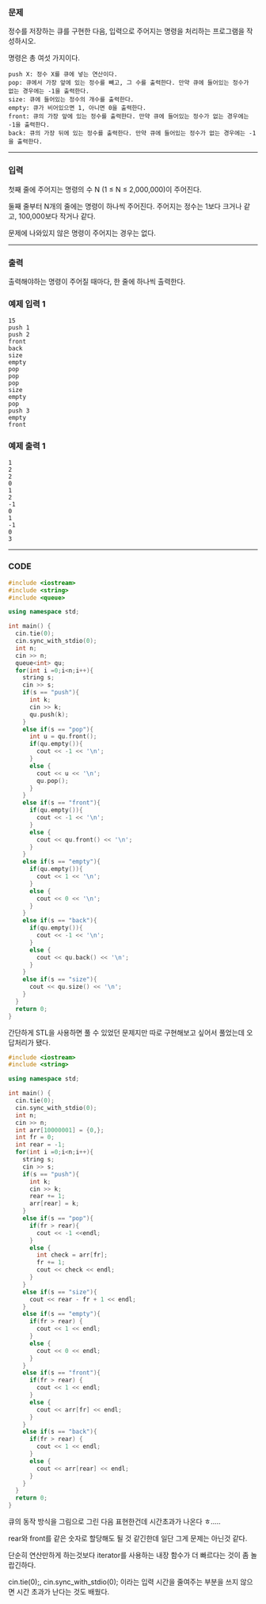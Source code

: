 ### 문제

정수를 저장하는 큐를 구현한 다음, 입력으로 주어지는 명령을 처리하는 프로그램을 작성하시오.


명령은 총 여섯 가지이다.

```
push X: 정수 X를 큐에 넣는 연산이다.
pop: 큐에서 가장 앞에 있는 정수를 빼고, 그 수를 출력한다. 만약 큐에 들어있는 정수가 없는 경우에는 -1을 출력한다.
size: 큐에 들어있는 정수의 개수를 출력한다.
empty: 큐가 비어있으면 1, 아니면 0을 출력한다.
front: 큐의 가장 앞에 있는 정수를 출력한다. 만약 큐에 들어있는 정수가 없는 경우에는 -1을 출력한다.
back: 큐의 가장 뒤에 있는 정수를 출력한다. 만약 큐에 들어있는 정수가 없는 경우에는 -1을 출력한다.
```
---------------------------------

### 입력

첫째 줄에 주어지는 명령의 수 N (1 ≤ N ≤ 2,000,000)이 주어진다.

둘째 줄부터 N개의 줄에는 명령이 하나씩 주어진다. 주어지는 정수는 1보다 크거나 같고, 100,000보다 작거나 같다. 

문제에 나와있지 않은 명령이 주어지는 경우는 없다.

---------------------------------

### 출력

출력해야하는 명령이 주어질 때마다, 한 줄에 하나씩 출력한다.

### 예제 입력 1 
```
15
push 1
push 2
front
back
size
empty
pop
pop
pop
size
empty
pop
push 3
empty
front
```

### 예제 출력 1 
```
1
2
2
0
1
2
-1
0
1
-1
0
3
```

---------------------------------

### CODE

```C++
#include <iostream>
#include <string>
#include <queue>

using namespace std;

int main() {
  cin.tie(0);
  cin.sync_with_stdio(0);
  int n;
  cin >> n;
  queue<int> qu;
  for(int i =0;i<n;i++){
    string s;
    cin >> s;
    if(s == "push"){
      int k;
      cin >> k;
      qu.push(k);
    }
    else if(s == "pop"){
      int u = qu.front();
      if(qu.empty()){
        cout << -1 << '\n';
      }
      else {
        cout << u << '\n';
        qu.pop();
      }
    }
    else if(s == "front"){
      if(qu.empty()){
        cout << -1 << '\n';
      }
      else {
        cout << qu.front() << '\n';
      }
    }
    else if(s == "empty"){
      if(qu.empty()){
        cout << 1 << '\n';
      }
      else {
        cout << 0 << '\n';
      }
    }
    else if(s == "back"){
      if(qu.empty()){
        cout << -1 << '\n';
      }
      else {
        cout << qu.back() << '\n';
      }
    }
    else if(s == "size"){
      cout << qu.size() << '\n';
    }
  }
  return 0;
}
```

간단하게 STL을 사용하면 풀 수 있었던 문제지만 따로 구현해보고 싶어서 풀었는데 오답처리가 됐다.

```C++
#include <iostream>
#include <string>

using namespace std;

int main() {
  cin.tie(0);
  cin.sync_with_stdio(0);
  int n;
  cin >> n;
  int arr[10000001] = {0,};
  int fr = 0;
  int rear = -1;
  for(int i =0;i<n;i++){
    string s;
    cin >> s;
    if(s == "push"){
      int k;
      cin >> k;
      rear += 1;
      arr[rear] = k;
    }
    else if(s == "pop"){
      if(fr > rear){
        cout << -1 <<endl;
      }
      else {
        int check = arr[fr];
        fr += 1;
        cout << check << endl;
      }
    }
    else if(s == "size"){
      cout << rear - fr + 1 << endl;
    }
    else if(s == "empty"){
      if(fr > rear) {
        cout << 1 << endl;
      }
      else {
        cout << 0 << endl;
      }
    }
    else if(s == "front"){
      if(fr > rear) {
        cout << 1 << endl;
      }
      else {
        cout << arr[fr] << endl;
      }
    }
    else if(s == "back"){
      if(fr > rear) {
        cout << 1 << endl;
      }
      else {
        cout << arr[rear] << endl;
      }
    }
  }
  return 0;
}
```

큐의 동작 방식을 그림으로 그린 다음 표현한건데 시간초과가 나온다 ㅎ.....

rear와 front를 같은 숫자로 할당해도 될 것 같긴한데 일단 그게 문제는 아닌것 같다.

단순히 연산만하게 하는것보다 iterator를 사용하는 내장 함수가 더 빠르다는 것이 좀 놀랍긴하다.


cin.tie(0);,  cin.sync_with_stdio(0); 이라는 입력 시간을 줄여주는 부분을 쓰지 않으면 시간 초과가 난다는 것도 배웠다.
